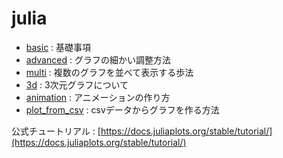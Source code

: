 # julia

* [basic](basic.ipynb) : 基礎事項  
* [advanced](advanced.ipynb) : グラフの細かい調整方法  
* [multi](multi.ipynb) : 複数のグラフを並べて表示する歩法  
* [3d](3d.ipynb) : 3次元グラフについて  
* [animation](animation.ipynb) : アニメーションの作り方  
* [plot_from_csv](plot_from_csv.ipynb) : csvデータからグラフを作る方法  

公式チュートリアル : [https://docs.juliaplots.org/stable/tutorial/](https://docs.juliaplots.org/stable/tutorial/)